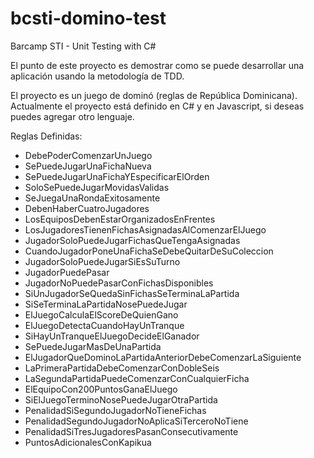 bcsti-domino-test
=================

Barcamp STI - Unit Testing with C#

El punto de este proyecto es demostrar como se puede desarrollar una aplicación usando la metodología de TDD. 

El proyecto es un juego de dominó (reglas de República Dominicana). Actualmente el proyecto está definido en C# y en Javascript, si deseas puedes agregar otro lenguaje. 

Reglas Definidas:

* DebePoderComenzarUnJuego
* SePuedeJugarUnaFichaNueva
* SePuedeJugarUnaFichaYEspecificarElOrden
* SoloSePuedeJugarMovidasValidas 
* SeJuegaUnaRondaExitosamente 
* DebenHaberCuatroJugadores 
* LosEquiposDebenEstarOrganizadosEnFrentes 
* LosJugadoresTienenFichasAsignadasAlComenzarElJuego
* JugadorSoloPuedeJugarFichasQueTengaAsignadas 
* CuandoJugadorPoneUnaFichaSeDebeQuitarDeSuColeccion 
* JugadorSoloPuedeJugarSiEsSuTurno 
* JugadorPuedePasar 
* JugadorNoPuedePasarConFichasDisponibles 
* SiUnJugadorSeQuedaSinFichasSeTerminaLaPartida 
* SiSeTerminaLaPartidaNosePuedeJugar 
* ElJuegoCalculaElScoreDeQuienGano 
* ElJuegoDetectaCuandoHayUnTranque 
* SiHayUnTranqueElJuegoDecideElGanador 
* SePuedeJugarMasDeUnaPartida 
* ElJugadorQueDominoLaPartidaAnteriorDebeComenzarLaSiguiente 
* LaPrimeraPartidaDebeComenzarConDobleSeis 
* LaSegundaPartidaPuedeComenzarConCualquierFicha 
* ElEquipoCon200PuntosGanaElJuego 
* SiElJuegoTerminoNosePuedeJugarOtraPartida 
* PenalidadSiSegundoJugadorNoTieneFichas 
* PenalidadSegundoJugadorNoAplicaSiTerceroNoTiene 
* PenalidadSiTresJugadoresPasanConsecutivamente 
* PuntosAdicionalesConKapikua 